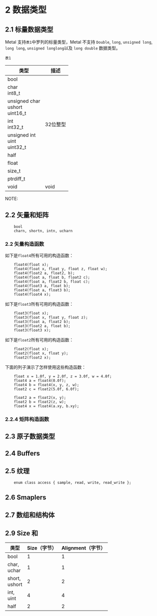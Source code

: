 # 2 数据类型

## 2.1 标量数据类型
Metal 支持`表1`中罗列的标量类型，Metal 不支持 `Double`, `long`, `unsigned long`, `long long`, `unsigned longlong`以及 `long double` 数据类型。

`表1`

| 类型 | 描述 |
| --- | --- |
| bool |  |
| char <br> int8_t |  |
| unsigned char <br> ushort <br> uint16_t  |  |
| int <br> int32_t | 32位整型 |
| unsigned int <br> uint <br> uint32_t |  |
| half | |
| float | |
| size_t| | 
| ptrdiff_t | |
| void | void  |

NOTE:

## 2.2 矢量和矩阵

```
    bool
    charn, shortn, intn, ucharn
```

### 2.2 矢量构造函数

如下是`float4`所有可用的构造函数：

```
    float4(float x);
    float4(float x, float y, float z, float w);
    float4(float2 a, float2, b);
    float4(float a, float b, float2 c);
    float4(float a, float2 b, float c);
    float4(float3 a, float b);
    float4(float a, float3 b);
    float4(float4 x);
```

如下是`float3`所有可用的构造函数：

```
    float3(float x); 
    float3(float x, float y, float z);  
    float3(float a, float2 b);  
    float3(float2 a, float b);  
    float3(float3 x);
```

如下是`float2`所有可用的构造函数：

```
    float2(float x); 
    float2(float x, float y);  
    float2(float2 x);
```

下面的列子演示了怎样使用这些构造函数：

```
    float x = 1.0f, y = 2.0f, z = 3.0f, w = 4.0f; 
    float4 a = float4(0.0f); 
    float4 b = float4(x, y, z, w); 
    float2 c = float2(5.0f, 6.0f);

    float2 a = float2(x, y);
    float2 b = float2(z, w);
    float4 x = float4(a.xy, b.xy);
```


### 2.2.4 矩阵构造函数



## 2.3 原子数据类型


## 2.4 Buffers

## 2.5 纹理

```
    enum class access { sample, read, write, read_write };
```

## 2.6 Smaplers

## 2.7 数组和结构体



## 2.9 Size 和

| 类型 | Size（字节） | Alignment（字节） |
| ---  | --- | --- |
| bool | 1 | 1 |
| char, <br> uchar | 1 | 1 |
| short, <br> ushort | 2 | 2 |
| int, <br> uint | 4 | 4 |
| half | 2 | 2 |